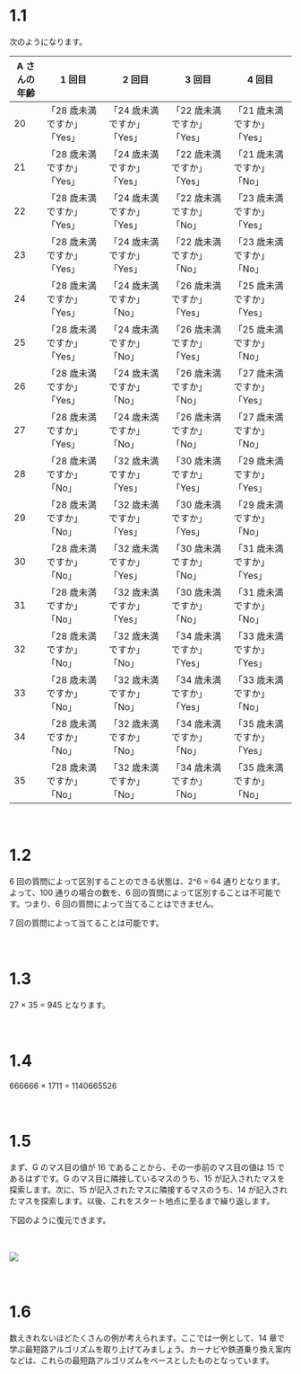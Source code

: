 # 1.1

次のようになります。



| A さんの年齢 | 1 回目                     | 2 回目                     | 3 回目                     | 4 回目                     |
| ------------ | -------------------------- | -------------------------- | -------------------------- | -------------------------- |
| 20           | 「28 歳未満ですか」「Yes」 | 「24 歳未満ですか」「Yes」 | 「22 歳未満ですか」「Yes」 | 「21 歳未満ですか」「Yes」 |
| 21           | 「28 歳未満ですか」「Yes」 | 「24 歳未満ですか」「Yes」 | 「22 歳未満ですか」「Yes」 | 「21 歳未満ですか」「No」  |
| 22           | 「28 歳未満ですか」「Yes」 | 「24 歳未満ですか」「Yes」 | 「22 歳未満ですか」「No」  | 「23 歳未満ですか」「Yes」 |
| 23           | 「28 歳未満ですか」「Yes」 | 「24 歳未満ですか」「Yes」 | 「22 歳未満ですか」「No」  | 「23 歳未満ですか」「No」  |
| 24           | 「28 歳未満ですか」「Yes」 | 「24 歳未満ですか」「No」  | 「26 歳未満ですか」「Yes」 | 「25 歳未満ですか」「Yes」 |
| 25           | 「28 歳未満ですか」「Yes」 | 「24 歳未満ですか」「No」  | 「26 歳未満ですか」「Yes」 | 「25 歳未満ですか」「No」  |
| 26           | 「28 歳未満ですか」「Yes」 | 「24 歳未満ですか」「No」  | 「26 歳未満ですか」「No」  | 「27 歳未満ですか」「Yes」 |
| 27           | 「28 歳未満ですか」「Yes」 | 「24 歳未満ですか」「No」  | 「26 歳未満ですか」「No」  | 「27 歳未満ですか」「No」  |
| 28           | 「28 歳未満ですか」「No」  | 「32 歳未満ですか」「Yes」 | 「30 歳未満ですか」「Yes」 | 「29 歳未満ですか」「Yes」 |
| 29           | 「28 歳未満ですか」「No」  | 「32 歳未満ですか」「Yes」 | 「30 歳未満ですか」「Yes」 | 「29 歳未満ですか」「No」  |
| 30           | 「28 歳未満ですか」「No」  | 「32 歳未満ですか」「Yes」 | 「30 歳未満ですか」「No」  | 「31 歳未満ですか」「Yes」 |
| 31           | 「28 歳未満ですか」「No」  | 「32 歳未満ですか」「Yes」 | 「30 歳未満ですか」「No」  | 「31 歳未満ですか」「No」  |
| 32           | 「28 歳未満ですか」「No」  | 「32 歳未満ですか」「No」  | 「34 歳未満ですか」「Yes」 | 「33 歳未満ですか」「Yes」 |
| 33           | 「28 歳未満ですか」「No」  | 「32 歳未満ですか」「No」  | 「34 歳未満ですか」「Yes」 | 「33 歳未満ですか」「No」  |
| 34           | 「28 歳未満ですか」「No」  | 「32 歳未満ですか」「No」  | 「34 歳未満ですか」「No」  | 「35 歳未満ですか」「Yes」 |
| 35           | 「28 歳未満ですか」「No」  | 「32 歳未満ですか」「No」  | 「34 歳未満ですか」「No」  | 「35 歳未満ですか」「No」  |



　

# 1.2

6 回の質問によって区別することのできる状態は、2^6 = 64 通りとなります。よって、100 通りの場合の数を、6 回の質問によって区別することは不可能です。つまり、6 回の質問によって当てることはできません。

7 回の質問によって当てることは可能です。



　

# 1.3

27 × 35 = 945 となります。



　

# 1.4

666666 × 1711 = 1140665526



　

# 1.5

まず、G のマス目の値が 16 であることから、その一歩前のマス目の値は 15 であるはずです。G のマス目に隣接しているマスのうち、15 が記入されたマスを探索します。次に、15 が記入されたマスに隣接するマスのうち、14 が記入されたマスを探索します。以後、これをスタート地点に至るまで繰り返します。

下図のように復元できます。

　

<img src="https://qiita-image-store.s3.amazonaws.com/0/182963/a87dd5cd-2df0-f9b0-75b4-dd50a9fedb74.jpeg">



　

# 1.6

数えきれないほどたくさんの例が考えられます。ここでは一例として、14 章で学ぶ最短路アルゴリズムを取り上げてみましょう。カーナビや鉄道乗り換え案内などは、これらの最短路アルゴリズムをベースとしたものとなっています。